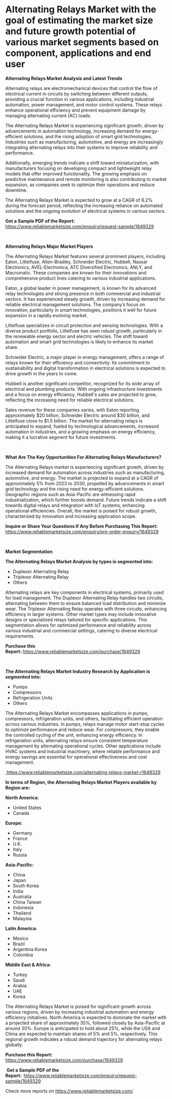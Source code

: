 <p><h1>Alternating Relays Market with the goal of estimating the market size and future growth potential of various market segments based on component, applications and end user</h1></p><p><strong>Alternating Relays Market Analysis and Latest Trends</strong></p>
<p><p>Alternating relays are electromechanical devices that control the flow of electrical current in circuits by switching between different outputs, providing a crucial function in various applications, including industrial automation, power management, and motor control systems. These relays enhance operational efficiency and prevent equipment damage by managing alternating current (AC) loads.</p><p>The Alternating Relays Market is experiencing significant growth, driven by advancements in automation technology, increasing demand for energy-efficient solutions, and the rising adoption of smart grid technologies. Industries such as manufacturing, automotive, and energy are increasingly integrating alternating relays into their systems to improve reliability and performance.</p><p>Additionally, emerging trends indicate a shift toward miniaturization, with manufacturers focusing on developing compact and lightweight relay models that offer improved functionality. The growing emphasis on predictive maintenance and remote monitoring is also contributing to market expansion, as companies seek to optimize their operations and reduce downtime.</p><p>The Alternating Relays Market is expected to grow at a CAGR of 6.2% during the forecast period, reflecting the increasing reliance on automated solutions and the ongoing evolution of electrical systems in various sectors.</p></p>
<p><strong>Get a Sample PDF of the Report:&nbsp;</strong> <a href="https://www.reliablemarketsize.com/enquiry/request-sample/1649329?utm_campaign=3367&utm_medium=2&utm_source=Github&utm_content=ia&utm_term=09042025&utm_id=alternating-relays">https://www.reliablemarketsize.com/enquiry/request-sample/1649329</a></p>
<p>&nbsp;</p>
<p><strong>Alternating Relays Major Market Players</strong></p>
<p><p>The Alternating Relays Market features several prominent players, including Eaton, Littelfuse, Allen-Bradley, Schneider Electric, Hubbell, Nassar Electronics, AVEL-Electronica, ATC Diversified Electronics, ANLY, and Macromatic. These companies are known for their innovations and comprehensive product lines catering to various industrial applications.</p><p>Eaton, a global leader in power management, is known for its advanced relay technologies and strong presence in both commercial and industrial sectors. It has experienced steady growth, driven by increasing demand for reliable electrical management solutions. The company’s focus on innovation, particularly in smart technologies, positions it well for future expansion in a rapidly evolving market.</p><p>Littelfuse specializes in circuit protection and sensing technologies. With a diverse product portfolio, Littelfuse has seen robust growth, particularly in the renewable energy sector and electric vehicles. The shift toward automation and smart grid technologies is likely to enhance its market share. </p><p>Schneider Electric, a major player in energy management, offers a range of relays known for their efficiency and connectivity. Its commitment to sustainability and digital transformation in electrical solutions is expected to drive growth in the years to come. </p><p>Hubbell is another significant competitor, recognized for its wide array of electrical and plumbing products. With ongoing infrastructure investments and a focus on energy efficiency, Hubbell's sales are projected to grow, reflecting the increasing need for reliable electrical solutions.</p><p>Sales revenue for these companies varies, with Eaton reporting approximately $20 billion, Schneider Electric around $30 billion, and Littelfuse close to $1.5 billion. The market for alternating relays is anticipated to expand, fueled by technological advancements, increased automation in industries, and a growing emphasis on energy efficiency, making it a lucrative segment for future investments.</p></p>
<p>&nbsp;</p>
<p><strong>What Are The Key Opportunities For Alternating Relays Manufacturers?</strong></p>
<p><p>The Alternating Relays market is experiencing significant growth, driven by increased demand for automation across industries such as manufacturing, automotive, and energy. The market is projected to expand at a CAGR of approximately 5% from 2023 to 2030, propelled by advancements in smart grid technology and the rising need for energy-efficient solutions. Geographic regions such as Asia-Pacific are witnessing rapid industrialization, which further boosts demand. Future trends indicate a shift towards digital relays and integration with IoT systems, enhancing operational efficiencies. Overall, the market is poised for robust growth, characterized by innovation and increasing application scope.</p></p>
<p><strong>Inquire or Share Your Questions If Any Before Purchasing This Report:</strong> <a href="https://www.reliablemarketsize.com/enquiry/pre-order-enquiry/1649329?utm_campaign=3367&utm_medium=2&utm_source=Github&utm_content=ia&utm_term=09042025&utm_id=alternating-relays">https://www.reliablemarketsize.com/enquiry/pre-order-enquiry/1649329</a></p>
<p>&nbsp;</p>
<p><strong>Market Segmentation</strong></p>
<p><strong>The Alternating Relays Market Analysis by types is segmented into:</strong></p>
<p><ul><li>Duplexor Alternating Relay</li><li>Triplexor Alternating Relay</li><li>Others</li></ul></p>
<p><p>Alternating relays are key components in electrical systems, primarily used for load management. The Duplexor Alternating Relay handles two circuits, alternating between them to ensure balanced load distribution and minimize wear. The Triplexor Alternating Relay operates with three circuits, enhancing efficiency in larger systems. Other market types may include innovative designs or specialized relays tailored for specific applications. This segmentation allows for optimized performance and reliability across various industrial and commercial settings, catering to diverse electrical requirements.</p></p>
<p><strong>Purchase this Report:&nbsp;</strong><a href="https://www.reliablemarketsize.com/purchase/1649329?utm_campaign=3367&utm_medium=2&utm_source=Github&utm_content=ia&utm_term=09042025&utm_id=alternating-relays">https://www.reliablemarketsize.com/purchase/1649329</a></p>
<p>&nbsp;</p>
<p><strong>The Alternating Relays Market Industry Research by Application is segmented into:</strong></p>
<p><ul><li>Pumps</li><li>Compressors</li><li>Refrigeration Units</li><li>Others</li></ul></p>
<p><p>The Alternating Relays Market encompasses applications in pumps, compressors, refrigeration units, and others, facilitating efficient operation across various industries. In pumps, relays manage motor start-stop cycles to optimize performance and reduce wear. For compressors, they enable the controlled cycling of the unit, enhancing energy efficiency. In refrigeration units, alternating relays ensure consistent temperature management by alternating operational cycles. Other applications include HVAC systems and industrial machinery, where reliable performance and energy savings are essential for operational effectiveness and cost management.</p></p>
<p><a href="https://www.reliablemarketsize.com/alternating-relays-market-r1649329?utm_campaign=3367&utm_medium=2&utm_source=Github&utm_content=ia&utm_term=09042025&utm_id=alternating-relays">&nbsp;https://www.reliablemarketsize.com/alternating-relays-market-r1649329</a></p>
<p><strong>In terms of Region, the Alternating Relays Market Players available by Region are:</strong></p>
<p>
    <p> <strong> North America: </strong>
        <ul>
            <li>United States</li>
            <li>Canada</li>
        </ul>
        </p> 
    <p> <strong> Europe: </strong>
        <ul>
            <li>Germany</li>
            <li>France</li>
            <li>U.K.</li>
            <li>Italy</li>
            <li>Russia</li>
        </ul>
        </p> 
    <p> <strong> Asia-Pacific: </strong>
        <ul>
            <li>China</li>
            <li>Japan</li>
            <li>South Korea</li>
            <li>India</li>
            <li>Australia</li>
            <li>China Taiwan</li>
            <li>Indonesia</li>
            <li>Thailand</li>
            <li>Malaysia</li>
        </ul>
        </p> 
    <p> <strong> Latin America: </strong>
        <ul>
            <li>Mexico</li>
            <li>Brazil</li>
            <li>Argentina Korea</li>
            <li>Colombia</li>
        </ul>
        </p> 
    <p> <strong> Middle East & Africa: </strong>
        <ul>
            <li>Turkey</li>
            <li>Saudi</li>
            <li>Arabia</li>
            <li>UAE</li>
            <li>Korea</li>
        </ul>
    </p>
    </p>
<p><p>The Alternating Relays Market is poised for significant growth across various regions, driven by increasing industrial automation and energy efficiency initiatives. North America is expected to dominate the market with a projected share of approximately 35%, followed closely by Asia-Pacific at around 30%. Europe is anticipated to hold about 25%, while the USA and China are expected to maintain shares of 5% and 5%, respectively. This regional growth indicates a robust demand trajectory for alternating relays globally.</p></p>
<p><strong>Purchase this Report: </strong><a href="https://www.reliablemarketsize.com/purchase/1649329?utm_campaign=3367&utm_medium=2&utm_source=Github&utm_content=ia&utm_term=09042025&utm_id=alternating-relays">https://www.reliablemarketsize.com/purchase/1649329</a></p>
<p>&nbsp;<strong>Get a Sample PDF of the Report:&nbsp;&nbsp;</strong><a href="https://www.reliablemarketsize.com/enquiry/request-sample/1649329?utm_campaign=3367&utm_medium=2&utm_source=Github&utm_content=ia&utm_term=09042025&utm_id=alternating-relays">https://www.reliablemarketsize.com/enquiry/request-sample/1649329</a></p>
<p><strong></strong></p>
<p>Check more reports on <a href="https://www.reliablemarketsize.com/?utm_campaign=3367&utm_medium=2&utm_source=Github&utm_content=ia&utm_term=09042025&utm_id=alternating-relays">https://www.reliablemarketsize.com/</a></p>
